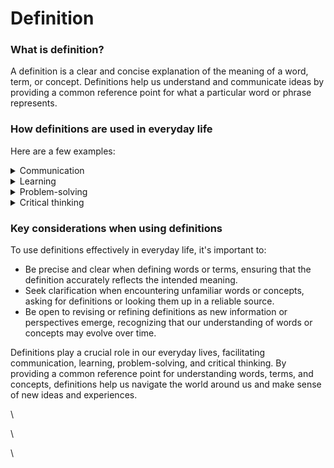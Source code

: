 # Definition

### What is definition?

A definition is a clear and concise explanation of the meaning of a word, term, or concept. Definitions help us understand and communicate ideas by providing a common reference point for what a particular word or phrase represents.

### How definitions are used in everyday life

Here are a few examples:

<details>

<summary>Communication</summary>

Clear and accurate definitions enable effective communication, as they ensure that everyone involved in a conversation understands the words or terms being used in the same way. This minimizes confusion and promotes a shared understanding.

</details>

<details>

<summary>Learning</summary>

Definitions are essential in the learning process, as they help us grasp new concepts and ideas. When we encounter a new word or term, understanding its definition allows us to integrate it into our existing knowledge.

</details>

<details>

<summary>Problem-solving</summary>

In problem-solving situations, agreeing on the definition of key terms or concepts can help clarify the problem and establish a common ground for finding a solution. This makes it easier to work together and reach a consensus.

</details>

<details>

<summary>Critical thinking</summary>

Understanding and analyzing definitions helps us develop critical thinking skills, as it requires us to examine the meaning and implications of words or concepts, and to distinguish between different ideas and perspectives.

</details>

### Key considerations when using definitions

To use definitions effectively in everyday life, it's important to:

* Be precise and clear when defining words or terms, ensuring that the definition accurately reflects the intended meaning.
* Seek clarification when encountering unfamiliar words or concepts, asking for definitions or looking them up in a reliable source.
* Be open to revising or refining definitions as new information or perspectives emerge, recognizing that our understanding of words or concepts may evolve over time.

Definitions play a crucial role in our everyday lives, facilitating communication, learning, problem-solving, and critical thinking. By providing a common reference point for understanding words, terms, and concepts, definitions help us navigate the world around us and make sense of new ideas and experiences.

\


\


\
